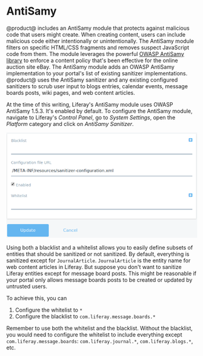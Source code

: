 # AntiSamy [](id=antisamy)

@product@ includes an AntiSamy module that protects against malicious code that
users might create. When creating content, users can include malicious code
either intentionally or unintentionally. The AntiSamy module filters on
specific HTML/CSS fragments and removes suspect JavaScript code from them. The
module leverages the powerful
[OWASP AntiSamy library](https://www.owasp.org/index.php/Category:OWASP_AntiSamy_Project)
to enforce a content policy that's been effective for the online auction site
eBay. The AntiSamy module adds an OWASP AntiSamy implementation to your
portal's list of existing sanitizer implementations. @product@ uses the
AntiSamy sanitizer and any existing configured sanitizers to scrub user input
to blogs entries, calendar events, message boards posts, wiki pages, and web
content articles.

At the time of this writing, Liferay's AntiSamy module uses OWASP AntiSamy
1.5.3. It's enabled by default. To configure the AntiSamy module, navigate to
Liferay's *Control Panel*, go to *System Settings*, open the *Platform*
category and click on *AntiSamy Sanitizer*.

![Figure 1: Liferay's AntiSamy configuration options allow you to specify both a blacklist and a whitelist.](../../../images/antisamy.png)

Using both a blacklist and a whitelist allows you to easily define subsets of
entities that should be sanitized or not sanitized. By default, everything is
sanitized except for `JournalArticle`. `JournalArticle` is the entity name for
web content articles in Liferay. But suppose you don't want to sanitize Liferay
entities except for message board posts. This might be reasonable if your
portal only allows message boards posts to be created or updated by untrusted
users.

To achieve this, you can

1. Configure the whitelist to `*`
2. Configure the blacklist to `com.liferay.message.boards.*`

Remember to use both the whitelist and the blacklist. Without the blacklist,
you would need to configure the whitelist to include everything except
`com.liferay.message.boards`: `com.liferay.journal.*`, `com.liferay.blogs.*`,
etc.
